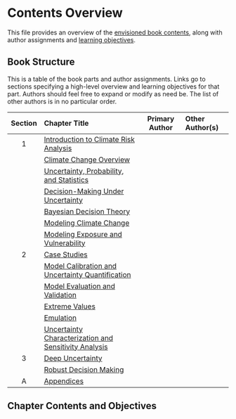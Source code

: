 # Contents Overview

This file provides an overview of the [envisioned book contents](#book-structure), along with author assignments and [learning objectives](#part-contents-and-objectives).

## Book Structure

This is a table of the book parts and author assignments. Links go to sections specifying a high-level overview and learning objectives for that part. Authors should feel free to expand or modify as need be. The list of other authors is in no particular order.


| Section | Chapter Title | Primary Author | Other Author(s) |
|   :--:  |       :--    |      :--:     |       :--     |
| 1 | [Introduction to Climate Risk Analysis](#introduction-to-climate-risk-analysis) | | |
|   | [Climate Change Overview](#climate-change-overview) | | |
|   | [Uncertainty, Probability, and Statistics](#uncertainty-probability-and-statistics) | | |
|   | [Decision-Making Under Uncertainty](#decision-making-under-uncertainty) | | |
|   | [Bayesian Decision Theory](#bayesian-decision-theory) | | |
|   | [Modeling Climate Change](#modeling-climate-hazards) | | |
|   | [Modeling Exposure and Vulnerability](#modeling-exposure-vulnerability) | | | 
| 2 | [Case Studies](#case-studies) | | |
|   | [Model Calibration and Uncertainty Quantification](#model-calibration) | | |
|   | [Model Evaluation and Validation](#model-evaluation) | | |
|   | [Extreme Values](#climate-extremes) | | |
|   | [Emulation](#emulation) | | |
|   | [Uncertainty Characterization and Sensitivity Analysis](#uncertainty-characterization) | | |
| 3 | [Deep Uncertainty](#deep-uncertainty) | | |
|   | [Robust Decision Making](#robust-decision-making)
| A | [Appendices](#appendices) | | |

## Chapter Contents and Objectives

